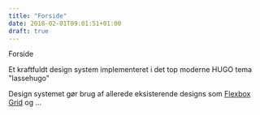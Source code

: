```yaml
---
title: "Forside"
date: 2018-02-01T09:01:51+01:00
draft: true
---
```


Forside

Et kraftfuldt design system implementeret i det top moderne HUGO tema "lassehugo"

Design systemet gør brug af allerede eksisterende designs som [Flexbox Grid](http://github.com) og ...

